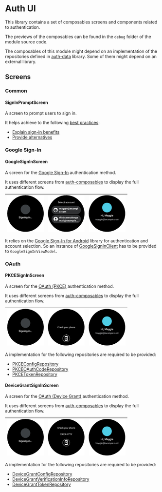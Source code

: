 # Auth UI

This library contains a set of composables screens and components related to authentication.

The previews of the composables can be found in the `debug` folder of the module source code.

The composables of this module might depend on an implementation of the repositories defined
in [auth-data](auth-data.md) library. Some of them might depend on an external library.

## Screens

### Common

#### SignInPromptScreen

A screen to prompt users to sign in.

It helps achieve to the following [best practices][best_practices]:

- [Explain sign-in benefits][explain_benefits]
- [Provide alternatives][provide_alternatives]

[best_practices]: https://developer.android.com/training/wearables/apps/auth-wear

[explain_benefits]: https://developer.android.com/training/wearables/design/sign-in#benefits

[provide_alternatives]: https://developer.android.com/training/wearables/design/sign-in#alternatives

### Google Sign-In

#### GoogleSignInScreen

A screen for
the [Google Sign-In](https://developer.android.com/training/wearables/apps/auth-wear#Google-Sign-in)
authentication method.

It uses different screens from [auth-composables](auth-composables.md) to display the full
authentication flow.

| <img src="https://raw.githubusercontent.com/google/horologist/main/docs/auth-composables/sign_in_placeholder_screen.png" height="120" width="120" > | <img src="https://raw.githubusercontent.com/google/horologist/main/docs/auth-composables/select_account_screen.png" height="120" width="120" > | <img src="https://raw.githubusercontent.com/google/horologist/main/docs/auth-composables/signed_in_confirmation_dialog.png" height="120" width="120" > |
|:---------------------------------------------------------------------------------------------------------------------------------------------------:|:----------------------------------------------------------------------------------------------------------------------------------------------:|:------------------------------------------------------------------------------------------------------------------------------------------------------:|

It relies on
the [Google Sign-In for Android](https://developers.google.com/identity/sign-in/android/start)
library for authentication and account selection. So an instance
of [GoogleSignInClient](https://developers.google.com/android/reference/com/google/android/gms/auth/api/signin/GoogleSignInClient)
has to be provided to `GoogleSignInViewModel`.

### OAuth

#### PKCESignInScreen

A screen for
the [OAuth (PKCE)](https://developer.android.com/training/wearables/apps/auth-wear#pkce)
authentication method.

It uses different screens from [auth-composables](auth-composables.md) to display the full
authentication flow.

| <img src="https://raw.githubusercontent.com/google/horologist/main/docs/auth-composables/sign_in_placeholder_screen.png" height="120" width="120" > | <img src="https://raw.githubusercontent.com/google/horologist/main/docs/auth-composables/check_your_phone_screen.png" height="120" width="120" > | <img src="https://raw.githubusercontent.com/google/horologist/main/docs/auth-composables/signed_in_confirmation_dialog.png" height="120" width="120" > |
|:---------------------------------------------------------------------------------------------------------------------------------------------------:|:------------------------------------------------------------------------------------------------------------------------------------------------:|:------------------------------------------------------------------------------------------------------------------------------------------------------:|

A implementation for the following repositories are required to be provided:

- [PKCEConfigRepository](https://google.github.io/horologist/api/auth-data/com.google.android.horologist.auth.data.oauth.pkce/-p-k-c-e-config-repository/index.html)
- [PKCEOAuthCodeRepository](https://google.github.io/horologist/api/auth-data/com.google.android.horologist.auth.data.oauth.pkce/-p-k-c-e-o-auth-code-repository/index.html)
- [PKCETokenRepository](https://google.github.io/horologist/api/auth-data/com.google.android.horologist.auth.data.oauth.pkce/-p-k-c-e-token-repository/index.html)

#### DeviceGrantSignInScreen

A screen for
the [OAuth (Device Grant)](https://developer.android.com/training/wearables/apps/auth-wear#DAG)
authentication method.

It uses different screens from [auth-composables](auth-composables.md) to display the full
authentication flow.

| <img src="https://raw.githubusercontent.com/google/horologist/main/docs/auth-composables/sign_in_placeholder_screen.png" height="120" width="120" > | <img src="https://raw.githubusercontent.com/google/horologist/main/docs/auth-composables/check_your_phone_screen_code.png" height="120" width="120" > | <img src="https://raw.githubusercontent.com/google/horologist/main/docs/auth-composables/signed_in_confirmation_dialog.png" height="120" width="120" > |
|:---------------------------------------------------------------------------------------------------------------------------------------------------:|:-----------------------------------------------------------------------------------------------------------------------------------------------------:|:------------------------------------------------------------------------------------------------------------------------------------------------------:|

A implementation for the following repositories are required to be provided:

- [DeviceGrantConfigRepository](https://google.github.io/horologist/api/auth-data/com.google.android.horologist.auth.data.oauth.devicegrant/-device-grant-config-repository/index.html)
- [DeviceGrantVerificationInfoRepository](https://google.github.io/horologist/api/auth-data/com.google.android.horologist.auth.data.oauth.devicegrant/-device-grant-verification-info-repository/index.html)
- [DeviceGrantTokenRepository](https://google.github.io/horologist/api/auth-data/com.google.android.horologist.auth.data.oauth.devicegrant/-device-grant-token-repository/index.html)
